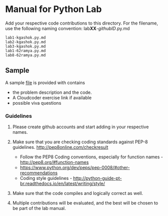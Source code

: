 # Manual for Python Lab

Add your respective code contributions to this directory. 
For the filename, use the following naming convention: lab**XX**-_githubID_.py.md

    lab1-kgashok.py.md
    lab2-kgashok.py.md
    lab3-kgashok.py.md
    lab1-62ramya.py.md
    lab8-62ramya.py.md

## Sample 
A sample [file](lab6-kgashok.py.md) is provided with contains 
  - the problem description and the code. 
  - A Cloudcoder exercise link if available
  - possible viva questions 
 

### Guidelines

1. Please create github accounts and start adding in your respective names. 
2. Make sure that you are checking coding standards against PEP-8 guidelines. http://pep8online.com/checkresult
    - Follow the PEP8 Coding conventions, especially for function names - http://pep8.org/#function-names
    - https://www.python.org/dev/peps/pep-0008/#other-recommendations
    - Coding style guidelines - http://python-guide-pt-br.readthedocs.io/en/latest/writing/style/

3. Make sure that the code compiles and logically correct as well. 
4. Multiple contributions will be evaluated, and the best will be chosen to be part of the lab manual. 
